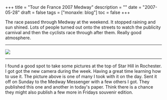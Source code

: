 +++
title = "Tour de France 2007  Medway"
description = ""
date = "2007-05-28"
draft = false
tags = ["monaxle: blog"]
toc = false
+++

The race passed through Medway at the weekend. It stopped raining and sun shined. Lots of people turned out onto the streets to watch the publicity carnival and then the cyclists race through after them. Really good atmosphere.  
***
<img style="display:block;margin:auto" src="https://i.ibb.co/5X2jF6MG/close.png">

***
  
I found a good spot to take some pictures at the top of Star Hill in Rochester. I got got the new camera during the week. Having a great time learning how to use it. The picture above is one of many I took with it on the day. Sent it off on Sunday to the Medway Messenger with a few others I got. They published this one and another in today's paper. Think there is a chance they might also publish a few more in Fridays souvenir edition.